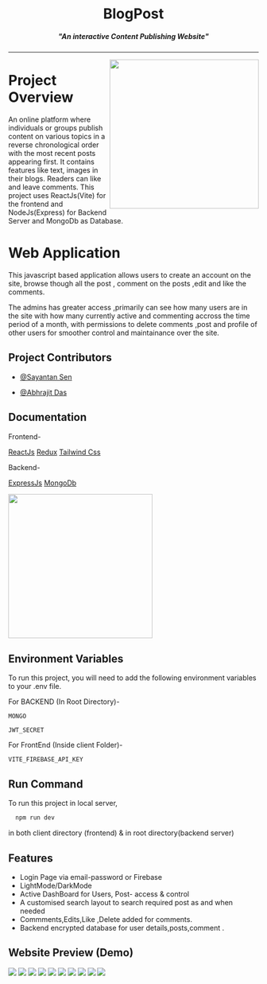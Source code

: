 <h1 align="center">BlogPost</h1>
<h5 align="center">"An interactive Content Publishing Website"</h5>

<hr>

<img align="right" height="300px" src="https://cdni.iconscout.com/illustration/premium/thumb/man-trading-stocks-7113747-5783456.png?f=webp">

# Project Overview

An online platform where individuals or groups publish content on various topics in a reverse chronological order with the most recent posts appearing first. It contains features like text, images in their blogs. Readers can like and leave comments.
This project uses ReactJs(Vite) for the frontend and NodeJs(Express) for Backend Server and MongoDb as Database. 

# Web Application

This javascript based application allows users to create an account on the site, browse though all the post , comment on the posts  ,edit and like the comments.

The admins has greater access ,primarily can see how many users are in the site with how many currently active and commenting accross the time period of a month, with permissions to delete comments ,post and profile of other users for smoother control and maintainance over the site.

<!--<img align="left" height="290px" src="https://cdni.iconscout.com/illustration/premium/thumb/stock-market-and-trading-education-7113777-5783443.png">-->

## Project Contributors

- [@Sayantan Sen](https://github.com/Sayantan-Sen-2003)

- [@Abhrajit Das](https://github.com/Abhrajitdas02)
 

## Documentation
Frontend-

[ReactJs](https://react.dev/blog/2023/03/16/introducing-react-dev)
[Redux](https://redux.js.org/)
[Tailwind Css](https://v2.tailwindcss.com/docs)


Backend-

[ExpressJs](https://devdocs.io/express/)
[MongoDb](https://www.mongodb.com/docs/)


<img  height="290px" src="https://cdni.iconscout.com/illustration/premium/thumb/stock-market-and-trading-education-7113777-5783443.png">

## Environment Variables

To run this project, you will need to add the following environment variables to your .env file.

For BACKEND (In Root Directory)-

`MONGO`

`JWT_SECRET`

For FrontEnd (Inside client Folder)-

`VITE_FIREBASE_API_KEY`

## Run Command

To run this project in local server,

```bash
  npm run dev
```
in both client directory (frontend) &
in root directory(backend server)

## Features

- Login Page via email-password or Firebase 
- LightMode/DarkMode 
- Active DashBoard for Users, Post- access & control
- A customised search layout to search required post as and when needed
- Commments,Edits,Like ,Delete added for comments.
- Backend encrypted database for user details,posts,comment .


## Website Preview (Demo)
<img  src="img_templates/img0.png">
<img  src="img_templates/img1.1.png">
<img src="img_templates/img2.png">
<img src="img_templates/img3.png">
<img src="img_templates/img3.5.png">
<img src="img_templates/img4.png">
<img src="img_templates/img5.png">
<img src="img_templates/img6.png">
<img src="img_templates/img7.png">
<img src="img_templates/img8.png">



